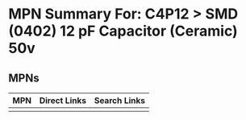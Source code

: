 



# MPN Summary For: C4P12 > SMD (0402) 12 pF Capacitor (Ceramic) 50v

## MPNs
  

|MPN|Direct Links|Search Links|
| :--- | :--- | :--- |
||||
